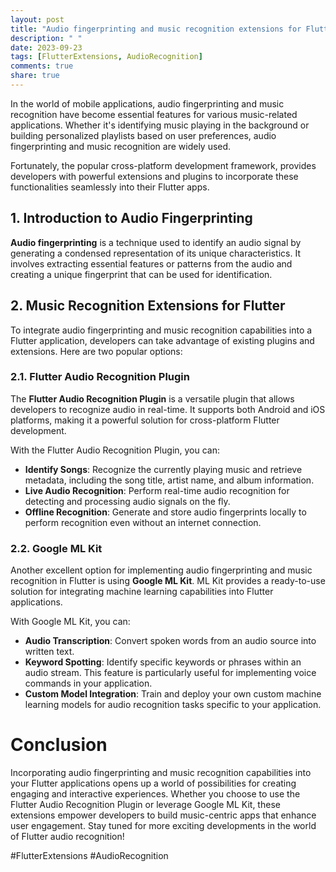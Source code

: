 ```yaml
---
layout: post
title: "Audio fingerprinting and music recognition extensions for Flutter"
description: " "
date: 2023-09-23
tags: [FlutterExtensions, AudioRecognition]
comments: true
share: true
---
```


In the world of mobile applications, audio fingerprinting and music recognition have become essential features for various music-related applications. Whether it's identifying music playing in the background or building personalized playlists based on user preferences, audio fingerprinting and music recognition are widely used.

Fortunately, the popular cross-platform development framework, provides developers with powerful extensions and plugins to incorporate these functionalities seamlessly into their Flutter apps.

## 1. Introduction to Audio Fingerprinting

**Audio fingerprinting** is a technique used to identify an audio signal by generating a condensed representation of its unique characteristics. It involves extracting essential features or patterns from the audio and creating a unique fingerprint that can be used for identification.

## 2. Music Recognition Extensions for Flutter

To integrate audio fingerprinting and music recognition capabilities into a Flutter application, developers can take advantage of existing plugins and extensions. Here are two popular options:

### 2.1. **Flutter Audio Recognition Plugin**

The **Flutter Audio Recognition Plugin** is a versatile plugin that allows developers to recognize audio in real-time. It supports both Android and iOS platforms, making it a powerful solution for cross-platform Flutter development.

With the Flutter Audio Recognition Plugin, you can:

- **Identify Songs**: Recognize the currently playing music and retrieve metadata, including the song title, artist name, and album information.
- **Live Audio Recognition**: Perform real-time audio recognition for detecting and processing audio signals on the fly.
- **Offline Recognition**: Generate and store audio fingerprints locally to perform recognition even without an internet connection.

### 2.2. **Google ML Kit**

Another excellent option for implementing audio fingerprinting and music recognition in Flutter is using **Google ML Kit**. ML Kit provides a ready-to-use solution for integrating machine learning capabilities into Flutter applications.

With Google ML Kit, you can:

- **Audio Transcription**: Convert spoken words from an audio source into written text.
- **Keyword Spotting**: Identify specific keywords or phrases within an audio stream. This feature is particularly useful for implementing voice commands in your application.
- **Custom Model Integration**: Train and deploy your own custom machine learning models for audio recognition tasks specific to your application.

# Conclusion

Incorporating audio fingerprinting and music recognition capabilities into your Flutter applications opens up a world of possibilities for creating engaging and interactive experiences. Whether you choose to use the Flutter Audio Recognition Plugin or leverage Google ML Kit, these extensions empower developers to build music-centric apps that enhance user engagement. Stay tuned for more exciting developments in the world of Flutter audio recognition!

\#FlutterExtensions #AudioRecognition